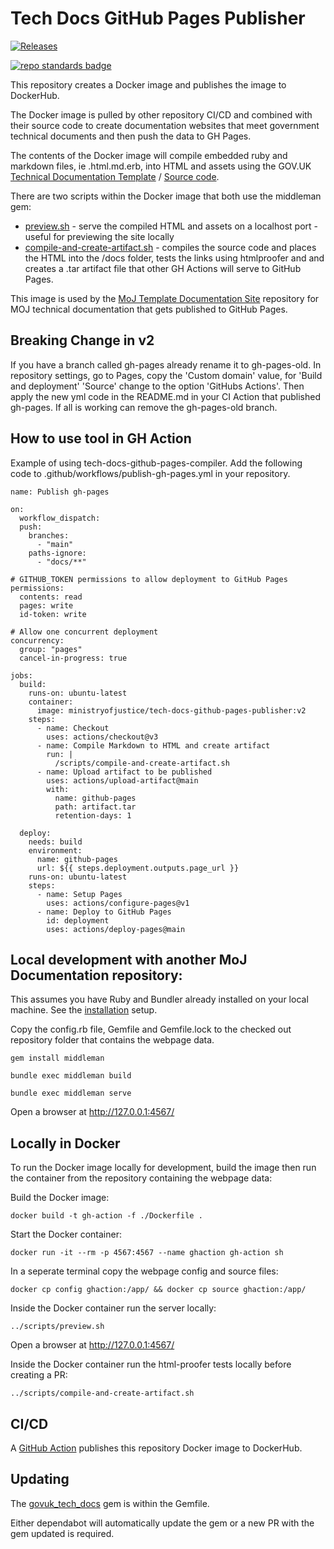 # Tech Docs GitHub Pages Publisher

[![Releases](https://img.shields.io/github/release/ministryofjustice/tech-docs-github-pages-publisher/all.svg?style=flat-square)](https://github.com/ministryofjustice/tech-docs-github-pages-publisher/releases)

[![repo standards badge](https://img.shields.io/badge/dynamic/json?color=blue&style=for-the-badge&logo=github&label=MoJ%20Compliant&query=%24.data%5B%3F%28%40.name%20%3D%3D%20%22tech-docs-github-pages-publisher%22%29%5D.status&url=https%3A%2F%2Foperations-engineering-reports.cloud-platform.service.justice.gov.uk%2Fgithub_repositories)](https://operations-engineering-reports.cloud-platform.service.justice.gov.uk/github_repositories#tech-docs-github-pages-publisher "Link to report")

This repository creates a Docker image and publishes the image to DockerHub.

The Docker image is pulled by other repository CI/CD and combined with their source code to create documentation websites that meet government technical documents and then push the data to GH Pages.

The contents of the Docker image will compile embedded ruby and markdown files, ie .html.md.erb, into HTML and assets using the GOV.UK [Technical Documentation Template](https://tdt-documentation.london.cloudapps.digital/) / [Source code](https://github.com/alphagov/tech-docs-template).

There are two scripts within the Docker image that both use the middleman gem:

- [preview.sh](scripts/preview.sh) - serve the compiled HTML and assets on a localhost port - useful for previewing the site locally
- [compile-and-create-artifact.sh](scripts/compile-and-create-artifact.sh) - compiles the source code and places the HTML into the /docs folder, tests the links using htmlproofer and and creates a .tar artifact file that other GH Actions will serve to GitHub Pages.

This image is used by the [MoJ Template Documentation Site](https://github.com/ministryofjustice/template-documentation-site) repository for MOJ technical documentation that gets published to GitHub Pages.

## Breaking Change in v2

If you have a branch called gh-pages already rename it to gh-pages-old. In repository settings, go to Pages, copy the 'Custom domain' value, for 'Build and deployment' 'Source' change to the option 'GitHubs Actions'. Then apply the new yml code in the README.md in your CI Action that published gh-pages. If all is working can remove the gh-pages-old branch.

## How to use tool in GH Action

Example of using tech-docs-github-pages-compiler. Add the following code to .github/workflows/publish-gh-pages.yml in your repository.

```
name: Publish gh-pages

on:
  workflow_dispatch:
  push:
    branches:
      - "main"
    paths-ignore:
      - "docs/**"

# GITHUB_TOKEN permissions to allow deployment to GitHub Pages
permissions:
  contents: read
  pages: write
  id-token: write

# Allow one concurrent deployment
concurrency:
  group: "pages"
  cancel-in-progress: true

jobs:
  build:
    runs-on: ubuntu-latest
    container:
      image: ministryofjustice/tech-docs-github-pages-publisher:v2
    steps:
      - name: Checkout
        uses: actions/checkout@v3
      - name: Compile Markdown to HTML and create artifact
        run: |
          /scripts/compile-and-create-artifact.sh
      - name: Upload artifact to be published
        uses: actions/upload-artifact@main
        with:
          name: github-pages
          path: artifact.tar
          retention-days: 1

  deploy:
    needs: build
    environment:
      name: github-pages
      url: ${{ steps.deployment.outputs.page_url }}
    runs-on: ubuntu-latest
    steps:
      - name: Setup Pages
        uses: actions/configure-pages@v1
      - name: Deploy to GitHub Pages
        id: deployment
        uses: actions/deploy-pages@main
```

## Local development with another MoJ Documentation repository:

This assumes you have Ruby and Bundler already installed on your local machine. See the [installation](https://tdt-documentation.london.cloudapps.digital/create_project/get_started/#get-started) setup.

Copy the config.rb file, Gemfile and Gemfile.lock to the checked out repository folder that contains the webpage data.

```
gem install middleman

bundle exec middleman build

bundle exec middleman serve
```

Open a browser at http://127.0.0.1:4567/

## Locally in Docker

To run the Docker image locally for development, build the image then run the container from the repository containing the webpage data:

Build the Docker image:

```
docker build -t gh-action -f ./Dockerfile .
```

Start the Docker container:

```
docker run -it --rm -p 4567:4567 --name ghaction gh-action sh
```

In a seperate terminal copy the webpage config and source files:

```
docker cp config ghaction:/app/ && docker cp source ghaction:/app/
```

Inside the Docker container run the server locally:

```
../scripts/preview.sh
```

Open a browser at http://127.0.0.1:4567/

Inside the Docker container run the html-proofer tests locally before creating a PR:

```
../scripts/compile-and-create-artifact.sh
```

## CI/CD

A [GitHub Action](.github/workflows/docker-hub.yml) publishes this repository Docker image to DockerHub.

## Updating

The [govuk_tech_docs](https://rubygems.org/gems/govuk_tech_docs) gem is within the Gemfile.

Either dependabot will automatically update the gem or a new PR with the gem updated is required.
